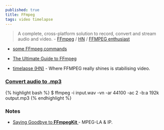 ```yaml
---
published: true
title: FFmpeg
tags: video timelapse
---
```

> A complete, cross-platform solution to record, convert and stream audio and video. - [FFmpeg](http://ffmpeg.org/) / [HN](https://news.ycombinator.com/item?id=26746537) / [FFMPEG enthusiast ](https://www.youtube.com/watch?v=9kaIXkImCAM)

- [some FFmpeg commands](https://news.ycombinator.com/item?id=26747207)
- [	The Ultimate Guide to FFmpeg](https://news.ycombinator.com/item?id=33771445)

- [timelapse (HN)](https://news.ycombinator.com/item?id=40408878) - Where FFMPEG really shines is stabilising video.

### [Convert audio to .mp3](https://stackoverflow.com/a/12952172)
{% highlight bash %}
$ ffmpeg -i input.wav -vn -ar 44100 -ac 2 -b:a 192k output.mp3
{% endhighlight %}

### Notes
- [Saying Goodbye to **FFmpegKit** ](https://news.ycombinator.com/item?id=43053499) -  MPEG-LA & IP.
